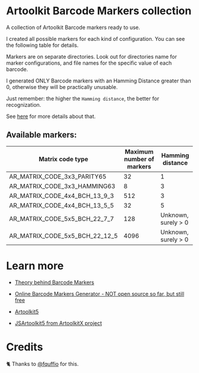# Artoolkit Barcode Markers collection

A collection of Artoolkit Barcode markers ready to use.

I created all possible markers for each kind of configuration.
You can see the following table for details.

Markers are on separate directories. Look out for directories name for marker configurations, and file names for the specific value of each barcode.

I generated ONLY Barcode markers with an Hamming Distance greater than 0, otherwise they will be practically unusable.

Just remember: the higher the `Hamming distance`, the better for recognization.

See [here](https://github.com/artoolkit/artoolkit-docs/blob/master/3_Marker_Training/marker_barcode.md) for more details about that.

## Available markers:

| Matrix code type                     | Maximum number of markers  | Hamming distance |
| ------------------------------------ | -------------------------- | ---------------- |
| AR\_MATRIX\_CODE\_3x3\_PARITY65      | 32                         | 1                |
| AR\_MATRIX\_CODE\_3x3\_HAMMING63     | 8                          | 3                |
| AR\_MATRIX\_CODE\_4x4\_BCH\_13\_9\_3 | 512                        | 3                |
| AR\_MATRIX\_CODE\_4x4\_BCH\_13\_5\_5 | 32                         | 5                |
| AR\_MATRIX\_CODE\_5x5\_BCH\_22\_7\_7                | 128                    | Unknown, surely > 0
| AR\_MATRIX\_CODE\_5x5\_BCH\_22\_12\_5                | 4096                 | Unknown, surely > 0

# Learn more

* [Theory behind Barcode Markers](https://github.com/artoolkit/artoolkit-docs/blob/master/3_Marker_Training/marker_barcode.md)

* [Online Barcode Markers Generator - NOT open source so far, but still free](http://au.gmented.com/app/marker/marker.php)

* [Artoolkit5](https://github.com/artoolkit/artoolkit5)

* [JSArtoolkit5 from ArtoolkitX project](https://github.com/artoolkitx/jsartoolkit5)


# Credits

🐈 Thanks to [@fquffio](https://github.com/fquffio) for this.
